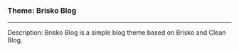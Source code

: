 ### Theme: Brisko Blog
-------------------------------------------------------------------
Description: 	Brisko Blog is a simple blog theme based on Brisko and Clean Blog.
